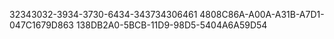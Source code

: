 32343032-3934-3730-6434-343734306461
4808C86A-A00A-A31B-A7D1-047C1679D863
138DB2A0-5BCB-11D9-98D5-5404A6A59D54
